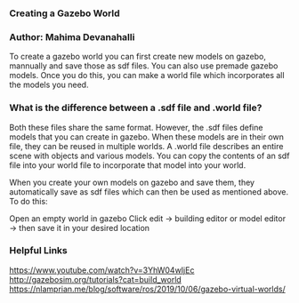 ### Creating a Gazebo World 

### Author: Mahima Devanahalli

To create a gazebo world you can first create new models on gazebo, mannually and save those as sdf files. You can also use premade gazebo models. Once you do this, you can make a world file which incorporates all the models you need. 

### What is the difference between a .sdf file and .world file?

Both these files share the same format. However, the .sdf files define models that you can create in gazebo. When these models are in their own file, they can be reused in multiple worlds. A .world file describes an entire scene with objects and various models. You can copy the contents of an sdf file into your world file to incorporate that model into your world. 

When you create your own models on gazebo and save them, they automatically save as sdf files which can then be used as mentioned above. 
To do this:

Open an empty world in gazebo
Click edit -> building editor or model editor -> then save it in your desired location

### Helpful Links

https://www.youtube.com/watch?v=3YhW04wIjEc
http://gazebosim.org/tutorials?cat=build_world
https://nlamprian.me/blog/software/ros/2019/10/06/gazebo-virtual-worlds/


